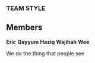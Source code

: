 ### TEAM STYLE

## Members

**Eric**
**Qayyum**
**Haziq**
**Wajihah**
**Wee**

We do the thing that people see
